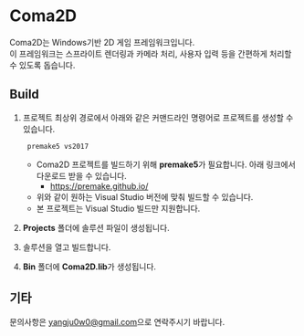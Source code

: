 # Coma2D
Coma2D는 Windows기반 2D 게임 프레임워크입니다.  
이 프레임워크는 스프라이트 렌더링과 카메라 처리, 사용자 입력 등을 간편하게 처리할 수 있도록 돕습니다.

## Build
1. 프로젝트 최상위 경로에서 아래와 같은 커맨드라인 명령어로 프로젝트를 생성할 수 있습니다.

		premake5 vs2017
	- Coma2D 프로젝트를 빌드하기 위해 **premake5**가 필요합니다. 아래 링크에서 다운로드 받을 수 있습니다.
		- <https://premake.github.io/>
	- 위와 같이 원하는 Visual Studio 버전에 맞춰 빌드할 수 있습니다.
	- 본 프로젝트는 Visual Studio 빌드만 지원합니다.
	

2. **Projects** 폴더에 솔루션 파일이 생성됩니다.
3. 솔루션을 열고 빌드합니다.
4. **Bin** 폴더에 **Coma2D.lib**가 생성됩니다.

## 기타
문의사항은 <yangju0w0@gmail.com>으로 연락주시기 바랍니다.